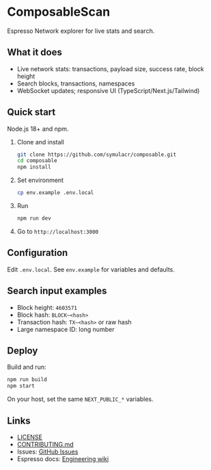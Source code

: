 # ComposableScan
Espresso Network explorer for live stats and search.

## What it does
- Live network stats: transactions, payload size, success rate, block height
- Search blocks, transactions, namespaces
- WebSocket updates; responsive UI (TypeScript/Next.js/Tailwind)
## Quick start
Node.js 18+ and npm.
1. Clone and install
   ```bash
   git clone https://github.com/symulacr/composable.git
   cd composable
   npm install
   ```
2. Set environment
   ```bash
   cp env.example .env.local
   ```
3. Run
   ```bash
   npm run dev
   ```
4. Go to `http://localhost:3000`

## Configuration
Edit `.env.local`. See `env.example` for variables and defaults.

## Search input examples
- Block height: `4603571`
- Block hash: `BLOCK~<hash>`
- Transaction hash: `TX~<hash>` or raw hash
- Large namespace ID: long number

## Deploy
Build and run:
```bash
npm run build
npm start
```
On your host, set the same `NEXT_PUBLIC_*` variables.

 

## Links
- [LICENSE](./LICENSE)
- [CONTRIBUTING.md](./CONTRIBUTING.md)
- Issues: [GitHub Issues](https://github.com/symulacr/composable/issues)
- Espresso docs: [Engineering wiki](http://eng-wiki.espressosys.com/main.html)

